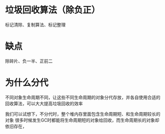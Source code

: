 # 垃圾回收算法（除负正）
标记清除、复制算法、标记整理

# 缺点
除碎片、负一半、正前二

# 为什么分代
不同对象生命周期不同，让这些不同生命周期的对象分代存放，并各自使用合适的回收算法，可以大大提高垃圾回收的效率

我们可以试想下，不分代时，整个堆内存里面包含生命周期短、和生命周期较长的对象
很多时候发生GC时都能将生命周期短的对象给回收，而生命周期长的对象却依旧存在，